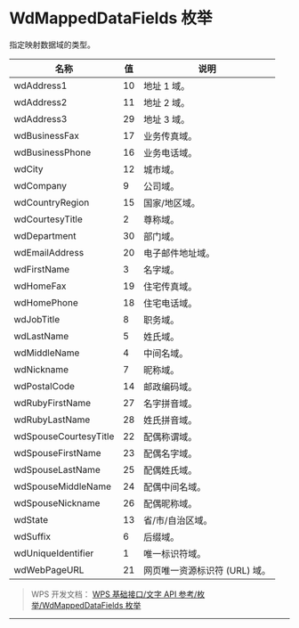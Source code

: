 # WdMappedDataFields 枚举

指定映射数据域的类型。

| 名称                  | 值  | 说明                          |
|-----------------------|-----|-------------------------------|
| wdAddress1            | 10  | 地址 1 域。                   |
| wdAddress2            | 11  | 地址 2 域。                   |
| wdAddress3            | 29  | 地址 3 域。                   |
| wdBusinessFax         | 17  | 业务传真域。                  |
| wdBusinessPhone       | 16  | 业务电话域。                  |
| wdCity                | 12  | 城市域。                      |
| wdCompany             | 9   | 公司域。                      |
| wdCountryRegion       | 15  | 国家/地区域。                 |
| wdCourtesyTitle       | 2   | 尊称域。                      |
| wdDepartment          | 30  | 部门域。                      |
| wdEmailAddress        | 20  | 电子邮件地址域。              |
| wdFirstName           | 3   | 名字域。                      |
| wdHomeFax             | 19  | 住宅传真域。                  |
| wdHomePhone           | 18  | 住宅电话域。                  |
| wdJobTitle            | 8   | 职务域。                      |
| wdLastName            | 5   | 姓氏域。                      |
| wdMiddleName          | 4   | 中间名域。                    |
| wdNickname            | 7   | 昵称域。                      |
| wdPostalCode          | 14  | 邮政编码域。                  |
| wdRubyFirstName       | 27  | 名字拼音域。                  |
| wdRubyLastName        | 28  | 姓氏拼音域。                  |
| wdSpouseCourtesyTitle | 22  | 配偶称谓域。                  |
| wdSpouseFirstName     | 23  | 配偶名字域。                  |
| wdSpouseLastName      | 25  | 配偶姓氏域。                  |
| wdSpouseMiddleName    | 24  | 配偶中间名域。                |
| wdSpouseNickname      | 26  | 配偶昵称域。                  |
| wdState               | 13  | 省/市/自治区域。              |
| wdSuffix              | 6   | 后缀域。                      |
| wdUniqueIdentifier    | 1   | 唯一标识符域。                |
| wdWebPageURL          | 21  | 网页唯一资源标识符 (URL) 域。 |

> WPS 开发文档： [WPS 基础接口/文字 API 参考/枚举/WdMappedDataFields 枚举](https://qn.cache.wpscdn.cn/encs/doc/office_v19/topics/WPS%20%E5%9F%BA%E7%A1%80%E6%8E%A5%E5%8F%A3/%E6%96%87%E5%AD%97%20API%20%E5%8F%82%E8%80%83/%E6%9E%9A%E4%B8%BE/WdMappedDataFields%20%E6%9E%9A%E4%B8%BE.html)

------------------------------------------------------------------------
